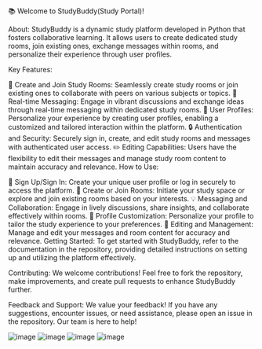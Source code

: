 📚 Welcome to StudyBuddy(Study Portal)!

About:
StudyBuddy is a dynamic study platform developed in Python that fosters collaborative learning. It allows users to create dedicated study rooms, join existing ones, exchange messages within rooms, and personalize their experience through user profiles.

Key Features:

🏫 Create and Join Study Rooms: Seamlessly create study rooms or join existing ones to collaborate with peers on various subjects or topics.
💬 Real-time Messaging: Engage in vibrant discussions and exchange ideas through real-time messaging within dedicated study rooms.
👤 User Profiles: Personalize your experience by creating user profiles, enabling a customized and tailored interaction within the platform.
🔒 Authentication and Security: Securely sign in, create, and edit study rooms and messages with authenticated user access.
✏️ Editing Capabilities: Users have the flexibility to edit their messages and manage study room content to maintain accuracy and relevance.
How to Use:

🚀 Sign Up/Sign In: Create your unique user profile or log in securely to access the platform.
🌟 Create or Join Rooms: Initiate your study space or explore and join existing rooms based on your interests.
💡 Messaging and Collaboration: Engage in lively discussions, share insights, and collaborate effectively within rooms.
🎨 Profile Customization: Personalize your profile to tailor the study experience to your preferences.
📝 Editing and Management: Manage and edit your messages and room content for accuracy and relevance.
Getting Started:
To get started with StudyBuddy, refer to the documentation in the repository, providing detailed instructions on setting up and utilizing the platform effectively.

Contributing:
We welcome contributions! Feel free to fork the repository, make improvements, and create pull requests to enhance StudyBuddy further.

Feedback and Support:
We value your feedback! If you have any suggestions, encounter issues, or need assistance, please open an issue in the repository. Our team is here to help!

![image](https://github.com/NomanShariq/Study-portal/assets/86268414/919b29f3-8e38-4ff1-a647-969e8b294d7d)
![image](https://github.com/NomanShariq/Study-portal/assets/86268414/0bdccaf0-4c55-416e-befd-751466ff9575)
![image](https://github.com/NomanShariq/Study-portal/assets/86268414/bdcba09f-2f1e-4252-b36c-5a54e2d41362)
![image](https://github.com/NomanShariq/Study-portal/assets/86268414/8b213385-d2ba-4d6f-a5c7-2e05dfd1476a)
